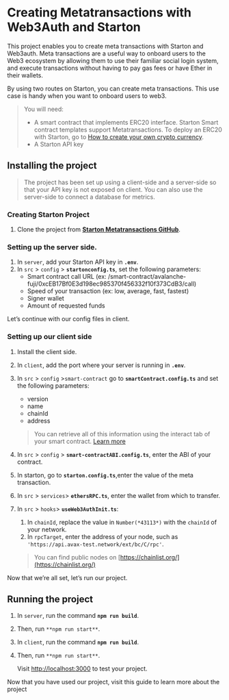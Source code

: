  # Creating Metatransactions with Web3Auth and Starton

This project enables you to create meta transactions with Starton and Web3auth. Meta transactions are a useful way to onboard users to the Web3 ecosystem by allowing them to use their familiar social login system, and execute transactions without having to pay gas fees or have Ether in their wallets.

By using two routes on Starton,  you can create meta transactions. This use case is handy when you want to onboard users to web3.

> You will need: 
> 
>- A smart contract that implements ERC20 interface. 
> Starton Smart contract templates support Metatransactions. To deploy an ERC20 with Starton, go to [How to create your own crypto currency](https://docs.starton.io/docs/Tutorials/creating-token-ERC20-mintable). 
> - A Starton API key 
> 

## Installing the project

> The project has been set up using a client-side and a server-side so that your API key is not exposed on client. You can also use the server-side to connect a database for metrics.
> 

### **Creating Starton Project**

1. Clone the project from **[Starton Metatransactions GitHub](https://github.com/starton-io/starton-web3auth-tuto)**.

### Setting up the server side.

1. In `server`, add your Starton API key in **`.env`**.
2. In `src` > `config` > **`startonconfig.ts`**, set the following parameters:
    - Smart contract call URL (ex: /smart-contract/avalanche-fuji/0xcEB17Bf0E3d198ec985370f456332f10f373CdB3/call)
    - Speed of your transaction (ex: low, average, fast, fastest)
    - Signer wallet
    - Amount of requested funds

Let’s continue with our config files in client. 

### Setting up our client side

1. Install the client side.
2. In `client`, add the port where your server is running in **`.env`**.
3. In `src` > `config` >`smart-contract` go to **`smartContract.config.ts`** and set the following parameters: 
    - version
    - name
    - chainId
    - address
    
    > You can retrieve all of this information using the interact tab of your smart contract. [Learn more](https://docs.starton.io/docs/Smart-contract/interacting-with-a-smart-contract)
    > 
4. In `src` > `config` > **`smart-contractABI.config.ts`**, enter the ABI of your contract. 
5. In starton,  go to **`starton.config.ts`**,enter the value of the meta transaction. 
6. In `src` > `services`>  **`ethersRPC.ts`**, enter the wallet from which to transfer.
7. In `src` > `hooks`> **`useWeb3AuthInit.ts`**: 
    1. In `chainId`, replace the value in `Number(*43113*)` with the `chainId` of your network.
    2. In `rpcTarget`, enter the address of your node, such as  `'https://api.avax-test.network/ext/bc/C/rpc'`.
    
    > You can find public nodes on [https://chainlist.org/](https://chainlist.org/)
    > 

Now that we’re all set, let’s run our project. 

## Running the project

1. In `server`, run the command **`npm run build`**.
2. Then, run `**npm run start**`.
3. In `client`, run the command **`npm run build`**.
4. Then, run `**npm run start**`.
    
    Visit [http://localhost:3000](http://localhost:3000/) to test your project. 
    

Now that you have used our project, visit this guide to learn more about the project 

